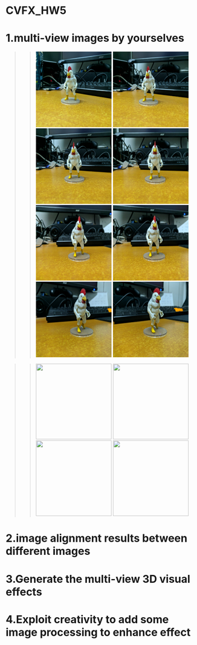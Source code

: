# CVFX_HW5
  # 1.multi-view images by yourselves
  >> <img width="200" height="200" src="G1.jpg"/>  <img width="200" height="200" src="G2.jpg"/>
  >> <img width="200" height="200" src="G3.jpg"/>  <img width="200" height="200" src="G4.jpg"/>
  >> <img width="200" height="200" src="G5.jpg"/>  <img width="200" height="200" src="G6.jpg"/>
  >> <img width="200" height="200" src="G7.jpg"/>  <img width="200" height="200" src="G8.jpg"/>
  
  >> <img width="200" height="200" src="GG1.jpg"/>  <img width="200" height="200" src="GG2.jpg"/>
  >> <img width="200" height="200" src="GG3.jpg"/>  <img width="200" height="200" src="GG4.jpg"/>
  # 2.image alignment results between different images



  # 3.Generate the multi-view 3D visual effects



  # 4.Exploit creativity to add some image processing to enhance effect 

